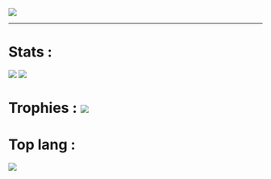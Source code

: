 <a href="#"><img src="https://readme-typing-svg.herokuapp.com/?lines=Hey%20you%20!;%20I%20am%20Pacifiquem;%20A%20fullstack%20developer;Web%20and%20Mobile%20Expert;4%2B%20years%20of%20rich%20experience;Always%20learning%20new%20tech&font=Pacifico&center=true&width=650&height=120&color=84DCCF&vCenter=true&size=45%22"></a>
<hr>

<h1>Stats : </h1>
<span>
  <span><img src="https://github-readme-streak-stats.herokuapp.com?user=pacifiquem&theme=dark&date_format=M%20j%5B%2C%20Y%5D" /></span>
  <span><img src="https://github-readme-stats.vercel.app/api?username=pacifiquem&theme=dark" /></span>
</span>
<h1>Trophies : </span>
<span><img src="https://github-profile-trophy.vercel.app/?username=pacifiquem&theme=alduin&column=9"/></span>
<h1>Top lang : </h1>
<span><img src="https://github-readme-stats.vercel.app/api/top-langs/?username=pacifiquem&theme=dark&layout=compact" /></span>
